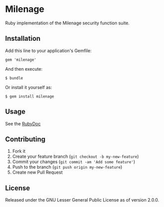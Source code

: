 # Milenage

Ruby implementation of the Milenage security function suite.

## Installation

Add this line to your application's Gemfile:

    gem 'milenage'

And then execute:

    $ bundle

Or install it yourself as:

    $ gem install milenage

## Usage

See the [RubyDoc](http://rubydoc.info/gems/milenage/1.0.0/frames)

## Contributing

1. Fork it
2. Create your feature branch (`git checkout -b my-new-feature`)
3. Commit your changes (`git commit -am 'Add some feature'`)
4. Push to the branch (`git push origin my-new-feature`)
5. Create new Pull Request

## License

Released under the GNU Lesser General Public License as of version 2.0.0.
